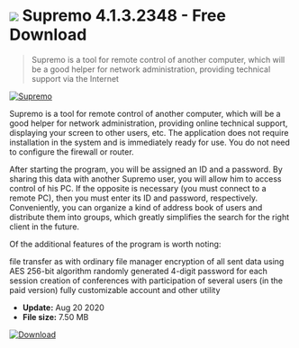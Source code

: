 # ![](https://cdn.softexe.net/static/icon/c/supremo-6687.png) Supremo 4.1.3.2348 - Free Download

> Supremo is a tool for remote control of another computer, which will be a good helper for network administration, providing technical support via the Internet

[![Supremo](https://gallery.dpcdn.pl/imgc/Tools/21699/g_-_420x350_1.5_-_x20130906230403_0.png)](https://softexe.net/win/internet/network/supremo:ffhg.html)

Supremo is a tool for remote control of another computer, which will be a good helper for network administration, providing online technical support, displaying your screen to other users, etc. The application does not require installation in the system and is immediately ready for use. You do not need to configure the firewall or router.

After starting the program, you will be assigned an ID and a password. By sharing this data with another Supremo user, you will allow him to access control of his PC. If the opposite is necessary (you must connect to a remote PC), then you must enter its ID and password, respectively. Conveniently, you can organize a kind of address book of users and distribute them into groups, which greatly simplifies the search for the right client in the future.

Of the additional features of the program is worth noting:


file transfer as with ordinary file manager
encryption of all sent data using AES 256-bit algorithm
randomly generated 4-digit password for each session
creation of conferences with participation of several users (in the paid version)
fully customizable account and other utility


- **Update:** Aug 20 2020
- **File size:** 7.50 MB

[![Download](https://cdn.softexe.net/static/img/download.png)](https://softexe.net/win/internet/network/supremo:ffhg.html)

